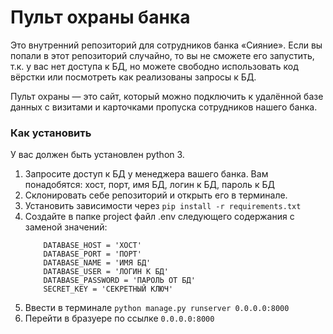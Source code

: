 # Пульт охраны банка #
Это внутренний репозиторий для сотрудников банка «Сияние». Если вы попали в этот репозиторий случайно, то вы не сможете его запустить, т.к. у вас нет доступа к БД, но можете свободно использовать код вёрстки или посмотреть как реализованы запросы к БД.

Пульт охраны — это сайт, который можно подключить к удалённой базе данных с визитами и карточками пропуска сотрудников нашего банка.

### Как установить
У вас должен быть установлен python 3.
1. Запросите доступ к БД у менеджера вашего банка.
Вам понадобятся: хост, порт, имя БД, логин к БД, пароль к БД
2. Склонировать себе репозиторий и открыть его в терминале.
3. Установить зависимости через `pip install -r requirements.txt`
4. Создайте в папке project файл .env следующего содержания с заменой значений:
    ```  
        DATABASE_HOST = 'ХОСТ'
        DATABASE_PORT = 'ПОРТ'
        DATABASE_NAME = 'ИМЯ БД'    
        DATABASE_USER = 'ЛОГИН К БД'    
        DATABASE_PASSWORD = 'ПАРОЛЬ ОТ БД'    
        SECRET_KEY = 'СЕКРЕТНЫЙ КЛЮЧ'
    ```
5. Ввести в терминале `python manage.py runserver 0.0.0.0:8000`
6. Перейти в бразуере по ссылке `0.0.0.0:8000`